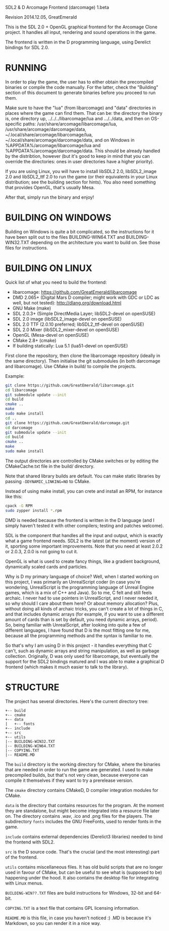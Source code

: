 SDL2 & D Arcomage Frontend (darcomage) 1.beta

Revision 2014.12.05, GreatEmerald

This is the SDL 2.0 + OpenGL graphical frontend for the Arcomage Clone project.
It handles all input, rendering and sound operations in the game.

The frontend is written in the D programming language, using Derelict bindings
for SDL 2.0.

RUNNING
============================================

In order to play the game, the user has to either obtain the precompiled
binaries or compile the code manually. For the latter, check the "Building"
section of this document to generate binaries before you proceed to run them.

Make sure to have the "lua" (from libarcomage) and "data" directories in places 
where the game can find them. That can be: the directory the binary is, one 
directory up, ../../../libarcomage/lua and .../../data, and then on OS-specific 
paths: /usr/share/arcomage/libarcomage/lua, /usr/share/arcomage/darcomage/data, 
~/.local/share/arcomage/libarcomage/lua, ~/.local/share/arcomage/darcomage/data, 
and on Windows in %APPDATA%/arcomage/libarcomage/lua and 
%APPDATA%/arcomage/darcomage/data. This should be already handled by the 
distribtion, however (but it's good to keep in mind that you can override the 
directories: ones in user directories have a higher priority).

If you are using Linux, you will have to install libSDL2 2.0, libSDL2_image 2.0
and libSDL2_ttf 2.0 to run the game (or their equivalents in your Linux
distribution; see the building section for hints). You also need something that
provides OpenGL, that's usually Mesa.

After that, simply run the binary and enjoy!

BUILDING ON WINDOWS
============================================

Building on Windows is quite a bit complicated, so the instructions for it have 
been split out to the files BUILDING-WIN64.TXT and BUILDING-WIN32.TXT depending 
on the architecture you want to build on. See those files for instructions.

BUILDING ON LINUX
============================================

Quick list of what you need to build the frontend:

* libarcomage: https://github.com/GreatEmerald/libarcomage
* DMD 2.065+ (Digital Mars D compiler; might work with GDC or LDC as well, but
      not tested): http://dlang.org/download.html
* GNU Make (make)
* SDL 2.0.3+ (Simple DirectMedia Layer; libSDL2-devel on openSUSE)
* SDL 2.0 image (libSDL2_image-devel on openSUSE)
* SDL 2.0 TTF (2.0.10 preferred; libSDL2_ttf-devel on openSUSE)
* SDL 2.0 Mixer (libSDL2_mixer-devel on openSUSE)
* OpenGL (Mesa-devel on openSUSE)
* CMake 2.8+ (cmake)
* If building statically: Lua 5.1 (lua51-devel on openSUSE)

First clone the repository, then clone the libarcomage repository (ideally in
the same directory). Then initialise the git submodules (in both darcomage and
libarcomage). Use CMake in build/ to compile the projects.

Example:

```bash
git clone https://github.com/GreatEmerald/libarcomage.git
cd libarcomage
git submodule update --init
cd build
cmake ..
make
sudo make install
cd ..
git clone https://github.com/GreatEmerald/darcomage.git
cd darcomage
git submodule update --init
cd build
cmake ..
make
sudo make install
```

The output directories are controlled by CMake switches or by editing the 
CMakeCache.txt file in the build/ directory.

Note that shared library builds are default. You can make static libraries by 
passing `-DDYNAMIC_LINKING=NO` to CMake.

Instead of using make install, you can crete and install an RPM, for instance 
like this:

```bash
cpack -G RPM
sudo zypper install *.rpm
```

DMD is needed because the frontend is written in the D language (and I simply
haven't tested it with other compilers; testing and patches welcome).

SDL is the component that handles all the input and output, which is exactly
what a game frontend needs. SDL2 is the latest (at the moment) version of it,
sporting some important improvements. Note that you need at least 2.0.2 or
2.0.3, 2.0.0 is not going to cut it.

OpenGL is what is used to create fancy things, like a gradient background,
dynamically scaled cards and particles.

Why is D my primary language of choice? Well, when I started working on this
project, I was primarily an UnrealScript coder (in case you're wondering,
UnrealScript is the programming language of Unreal Engine games, which is a mix
of C++ and Java). So to me, C felt and still feels archaic. I never had to use
pointers in UnrealScript, and I never needed it, so why should I care about them
here? Or about memory allocation? Plus, without doing all kinds of archaic
tricks, you can't create a lot of things in C, and that includes dynamic arrays
(for example, if you want to use a different amount of cards than is set by
default, you need dynamic arrays, period).
So, being familiar with UnrealScript, after looking into quite a few of
different languages, I have found that D is the most fitting one for me, because
all the programming methods and the syntax is familiar to me.

So that's why I am using D in this project - it handles everything that C can't,
such as dynamic arrays and string manipulation, as well as garbage collection.
Originally, D was only used for libarcomage, but eventually the support for the
SDL2 bindings matured and I was able to make a graphical D frontend (which makes
it much easier to talk to the library).

STRUCTURE
============================================

The project has several directories. Here's the current directory tree:

```
+-- build
+-- cmake
+-- data
|   +-- fonts
+-- include
+-- src
+-- utils
|-- BUILDING-WIN32.TXT
|-- BUILDING-WIN64.TXT
|-- COPYING.TXT
|-- README.MD
```

The `build` directory is the working directory for CMake, where the binaries that 
are needed in order to run the game are generated. I used to make precompiled 
builds, but that's not very clean, because everyone can compile it themselves if 
they want to try a prerelease version.

The `cmake` directory contains CMakeD, D compiler integration modules for CMake.

`data` is the directory that contains resources for the program. At the moment
they are standalone, but might become integrated into a resource file later on.
The directory contains .wav, .ico and .png files for the players. The
subdirectory `fonts` includes the GNU FreeFonts, used to render fonts in the game.

`include` contains external dependencies (Derelict3 libraries) needed to bind the
frontend with SDL2.

`src` is the D source code. That's the crucial (and the most interesting) part of
the frontend.

`utils` contains miscellaneous files. It has old build scripts that are no 
longer used in favour of CMake, but can be useful to see what is (supposed to 
be) happening under the hood. It also contains the desktop file for integrating 
with Linux menus.

`BUILDING-WIN??.TXT` files are build instructions for Windows, 32-bit and 64-bit.

`COPYING.TXT` is a text file that contains GPL licensing information.

`README.MD` is this file, in case you haven't noticed :) .MD is because it's 
Markdown, so you can render it in a nice way.
